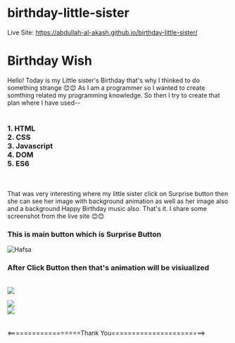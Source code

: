 # birthday-little-sister
Live Site: https://abdullah-al-akash.github.io/birthday-little-sister/

<h1>Birthday Wish </h1>

 Hello! Today is my Little sister's Birthday that's why I thinked to do something strange 😊😊 As I am a programmer so I wanted to create somthing related my programming knowledge. So then I try to create that plan where I have used--
<br/>
<br/>
      <h3> 1. HTML <br/>
       2. CSS <br/>
       3. Javascript <br/>
       4. DOM <br/>
       5. ES6 <br/> </h3>
 <br/><br/>
 That was very interesting where my little sister click on Surprise button then she can see her image with background animation as well as her image also and a background Happy Birthday music also.
 That's it. 
 I share some screenshot from the live site 😊😊
 
 <h3>This is main button which is Surprise Button</h3>
 <img src="https://i.ibb.co/pjtjkKZ/btn.png" alt="Hafsa"/>
 <h3>After Click Button then that's animation will be visiualized</h3> <br/>
 <img src="https://i.ibb.co/Ks09Zz5/Screenshot-7.png"/> <br/>
     
 <img src="https://i.ibb.co/5B4vM1p/Screenshot-8.png"/> <br/>
 <img src="https://i.ibb.co/PzDrYrT/Screenshot-9.png"/>
<br/><br/><br/>
<==================Thank You=======================>
